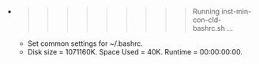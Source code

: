 * >>>>>>>>> Running inst-min-con-cld-bashrc.sh ...
  * Set common settings for ~/.bashrc.
  * Disk size = 1071160K. Space Used = 40K. Runtime = 00:00:00:00.
